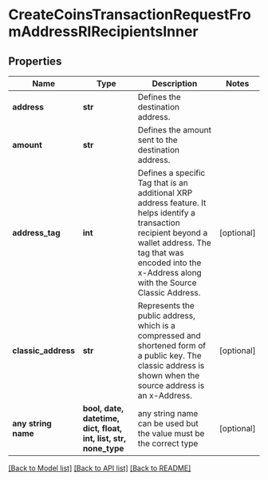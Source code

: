 # CreateCoinsTransactionRequestFromAddressRIRecipientsInner


## Properties
Name | Type | Description | Notes
------------ | ------------- | ------------- | -------------
**address** | **str** | Defines the destination address. | 
**amount** | **str** | Defines the amount sent to the destination address. | 
**address_tag** | **int** | Defines a specific Tag that is an additional XRP address feature. It helps identify a transaction recipient beyond a wallet address. The tag that was encoded into the x-Address along with the Source Classic Address. | [optional] 
**classic_address** | **str** | Represents the public address, which is a compressed and shortened form of a public key. The classic address is shown when the source address is an x-Address. | [optional] 
**any string name** | **bool, date, datetime, dict, float, int, list, str, none_type** | any string name can be used but the value must be the correct type | [optional]

[[Back to Model list]](../README.md#documentation-for-models) [[Back to API list]](../README.md#documentation-for-api-endpoints) [[Back to README]](../README.md)


